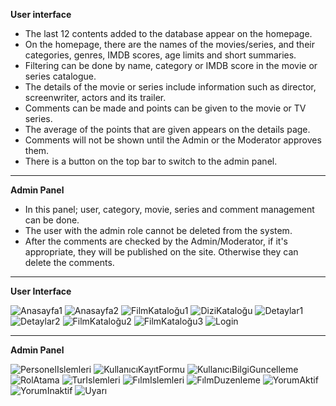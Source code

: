   **User interface**
- The last 12 contents added to the database appear on the homepage.
- On the homepage, there are the names of the movies/series, and their categories, genres, IMDB scores, age limits and short summaries. 
- Filtering can be done by name, category or IMDB score in the movie or series catalogue.
- The details of the movie or series include information such as director, screenwriter, actors and its trailer.
- Comments can be made and points can be given to the movie or TV series.
- The average of the points that are given appears on the details page.
- Comments will not be shown until the Admin or the Moderator approves them.
- There is a button on the top bar to switch to the admin panel.

---------------------------------------------------------------------------------------------------------------------------------------------------------------------------------

  **Admin Panel**
- In this panel; user, category, movie, series and comment management can be done.
- The user with the admin role cannot be deleted from the system.
- After the comments are checked by the Admin/Moderator, if it's appropriate, they will be published on the site. Otherwise they can delete the comments.

---------------------------------------------------------------------------------------------------------------------------------------------------------------------------------

**User Interface**

![Anasayfa1](https://user-images.githubusercontent.com/81382160/126084686-d014b9cc-1d03-4c86-89d1-072d084a20e6.png)
![Anasayfa2](https://user-images.githubusercontent.com/81382160/126084688-a7083be3-ea2c-42e6-9e62-1b6160b3abef.png)
![FilmKataloğu1](https://user-images.githubusercontent.com/81382160/126084692-8f748dee-be49-4669-b271-5da3024992fd.png)
![DiziKataloğu](https://user-images.githubusercontent.com/81382160/126084695-ef21c5c2-a340-4961-aad2-f11b6073b7b4.png)
![Detaylar1](https://user-images.githubusercontent.com/81382160/126084696-3811353b-7da4-4067-a8f9-27fffc513d74.png)
![Detaylar2](https://user-images.githubusercontent.com/81382160/126084698-9e224f0a-a006-424f-ad2c-183a2cfdae10.png)
![FilmKataloğu2](https://user-images.githubusercontent.com/81382160/126084704-345069ff-b645-4040-8049-f78ab06e43af.png)
![FilmKataloğu3](https://user-images.githubusercontent.com/81382160/126084707-85a2e426-c9c7-4140-aa63-d44a8601901e.png)
![Login](https://user-images.githubusercontent.com/81382160/126084708-79e47c52-a8e9-4b43-a66f-15ed3cb3320e.png)

---------------------------------------------------------------------------------------------------------------------------------------------------------------------------------

**Admin Panel**

![PersonelIslemleri](https://user-images.githubusercontent.com/81382160/126084744-813e9c37-006e-4c6d-8f03-45ac7f423384.png)
![KullanıcıKayıtFormu](https://user-images.githubusercontent.com/81382160/126084750-41478854-c3ae-4906-add1-d2296abc52ec.png)
![KullanıcıBilgiGuncelleme](https://user-images.githubusercontent.com/81382160/126084757-1dc59381-0f27-47b7-9cd9-9c076f0169af.png)
![RolAtama](https://user-images.githubusercontent.com/81382160/126084766-8e7c5983-8e40-4d1b-a693-31fe15930f80.png)
![TurIslemleri](https://user-images.githubusercontent.com/81382160/126084769-301a9d75-26cd-4356-b380-969a3d6775ef.png)
![FılmIslemleri](https://user-images.githubusercontent.com/81382160/126084771-52539cfa-c60e-4f42-9700-a297c86cf62e.png)
![FılmDuzenleme](https://user-images.githubusercontent.com/81382160/126084774-77a00b61-7e8d-4a81-bfa9-951d07baa30b.png)
![YorumAktif](https://user-images.githubusercontent.com/81382160/126084779-84bc69b6-e009-4f8c-a81e-a8bce7ee4f82.png)
![YorumInaktif](https://user-images.githubusercontent.com/81382160/126084782-91fdd76e-f38d-44bb-adef-add494df2a37.png)
![Uyarı](https://user-images.githubusercontent.com/81382160/126084786-8c5a987d-0dc6-43fe-8f4c-5d57f11852bd.png)

